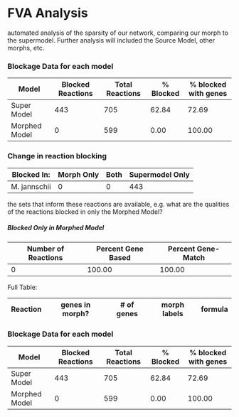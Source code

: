 # FVA Analysis
 automated analysis of the sparsity of our network, comparing our morph to the supermodel. Further analysis will included the Source Model, other morphs, etc.
### Blockage Data for each model

| Model | Blocked Reactions | Total Reactions | % Blocked | % blocked with genes | 
| --- | --- | --- | --- | --- | 
| Super Model | 443 | 705 | 62.84 | 72.69 | 
| Morphed Model | 0 | 599 | 0.00 | 100.00 | 

### Change in reaction blocking

| Blocked In:  | Morph Only | Both | Supermodel Only | 
| --- | --- | --- | --- | 
| M. jannschii | 0 | 0 | 443 | 

the sets that inform these reactions are available, e.g. what are the qualities of the reactions blocked in only the Morphed Model?
##### Blocked Only in Morphed Model
| Number of Reactions | Percent Gene Based | Percent Gene-Match | 
| --- | --- | --- | 
| 0 | 100.00 | 100.00 | 

 Full Table: 

| Reaction | genes in morph? | # of genes | morph labels | formula | 
| --- | --- | --- | --- | --- | 


### Blockage Data for each model

| Model | Blocked Reactions | Total Reactions | % Blocked | % blocked with genes | 
| --- | --- | --- | --- | --- | 
| Super Model | 443 | 705 | 62.84 | 72.69 | 
| Morphed Model | 0 | 599 | 0.00 | 100.00 | 
